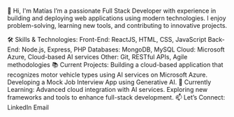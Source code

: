👋 Hi, I'm Matías
I’m a passionate Full Stack Developer with experience in building and deploying web applications using modern technologies. I enjoy problem-solving, learning new tools, and contributing to innovative projects.

🛠️ Skills & Technologies:
Front-End: ReactJS, HTML, CSS, JavaScript
Back-End: Node.js, Express, PHP
Databases: MongoDB, MySQL
Cloud: Microsoft Azure, Cloud-based AI services
Other: Git, RESTful APIs, Agile methodologies
📚 Current Projects:
Building a cloud-based application that recognizes motor vehicle types using AI services on Microsoft Azure.
Developing a Mock Job Interview App using Generative AI.
🌱 Currently Learning:
Advanced cloud integration with AI services.
Exploring new frameworks and tools to enhance full-stack development.
📫 Let’s Connect:
LinkedIn
Email


<!--
**MatiasvMissionReadyHq/MatiasvMissionReadyHq** is a ✨ _special_ ✨ repository because its `README.md` (this file) appears on your GitHub profile.

Here are some ideas to get you started:

- 🔭 I’m currently working on ...
- 🌱 I’m currently learning ...
- 👯 I’m looking to collaborate on ...
- 🤔 I’m looking for help with ...
- 💬 Ask me about ...
- 📫 How to reach me: ...
- 😄 Pronouns: ...
- ⚡ Fun fact: ...
-->
